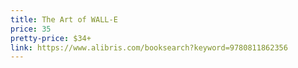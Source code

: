 ```yaml
---
title: The Art of WALL-E
price: 35
pretty-price: $34+
link: https://www.alibris.com/booksearch?keyword=9780811862356
---
```

